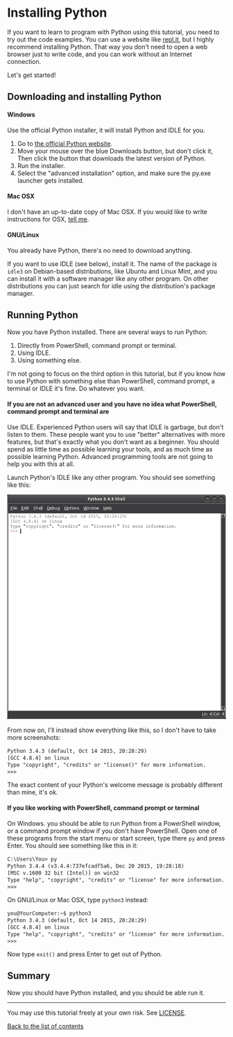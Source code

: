 # Installing Python

If you want to learn to program with Python using this tutorial, you
need to try out the code examples. You can use a website like
[repl.it](https://repl.it/languages/python3), but I highly recommend
installing Python. That way you don't need to open a web browser just
to write code, and you can work without an Internet connection.

Let's get started!

## Downloading and installing Python

#### Windows

Use the official Python installer, it will install Python and IDLE for
you.

1. Go to [the official Python website](https://www.python.org/).
2. Move your mouse over the blue Downloads button, but don't click it,
    Then click the button that downloads the latest version of Python.
3. Run the installer.
4. Select the "advanced installation" option, and make sure the py.exe
    launcher gets installed.

#### Mac OSX

I don't have an up-to-date copy of Mac OSX. If you would like to write
instructions for OSX, [tell me](contact-me.md).

#### GNU/Linux

You already have Python, there's no need to download anything.

If you want to use IDLE (see below), install it. The name of the
package is `idle3` on Debian-based distributions, like Ubuntu and Linux
Mint, and you can install it with a software manager like any other
program. On other distributions you can just search for idle using the
distribution's package manager.

## Running Python

Now you have Python installed. There are several ways to run Python:

1. Directly from PowerShell, command prompt or terminal.
2. Using IDLE.
3. Using something else.

I'm not going to focus on the third option in this tutorial, but if you
know how to use Python with something else than PowerShell, command
prompt, a terminal or IDLE it's fine. Do whatever you want.

#### If you are not an advanced user and you have no idea what PowerShell, command prompt and terminal are

Use IDLE. Experienced Python users will say that IDLE is garbage, but
don't listen to them. These people want you to use "better"
alternatives with more features, but that's exactly what you don't want
as a beginner. You should spend as little time as possible learning
your tools, and as much time as possible learning Python. Advanced
programming tools are not going to help you with this at all.

Launch Python's IDLE like any other program. You should see something
like this:

![IDLE](idle.png)

From now on, I'll instead show everything like this, so I don't have to
take more screenshots:

    Python 3.4.3 (default, Oct 14 2015, 20:28:29)
    [GCC 4.8.4] on linux
    Type "copyright", "credits" or "license()" for more information.
    >>>

The exact content of your Python's welcome message is probably different
than mine, it's ok.

#### If you like working with PowerShell, command prompt or terminal

On Windows. you should be able to run Python from a PowerShell window,
or a command prompt window if you don't have PowerShell. Open one of
these programs from the start menu or start screen, type there `py` and
press Enter. You should see something like this in it:

    C:\Users\You> py
    Python 3.4.4 (v3.4.4:737efcadf5a6, Dec 20 2015, 19:28:18)
    [MSC v.1600 32 bit (Intel)] on win32
    Type "help", "copyright", "credits" or "license" for more information.
    >>>

On GNU/Linux or Mac OSX, type `python3` instead:

    you@YourComputer:~$ python3
    Python 3.4.3 (default, Oct 14 2015, 20:28:29) 
    [GCC 4.8.4] on linux
    Type "help", "copyright", "credits" or "license" for more information.
    >>> 

Now type `exit()` and press Enter to get out of Python.

## Summary

Now you should have Python installed, and you should be able run it.

***

You may use this tutorial freely at your own risk. See [LICENSE](LICENSE).

[Back to the list of contents](README.md)
